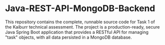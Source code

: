 # Java-REST-API-MongoDB-Backend
This repository contains the complete, runnable source code for Task 1 of the Kaiburr technical assessment. The project is a production-ready, secure Java Spring Boot application that provides a RESTful API for managing "task" objects, with all data persisted in a MongoDB database.  
